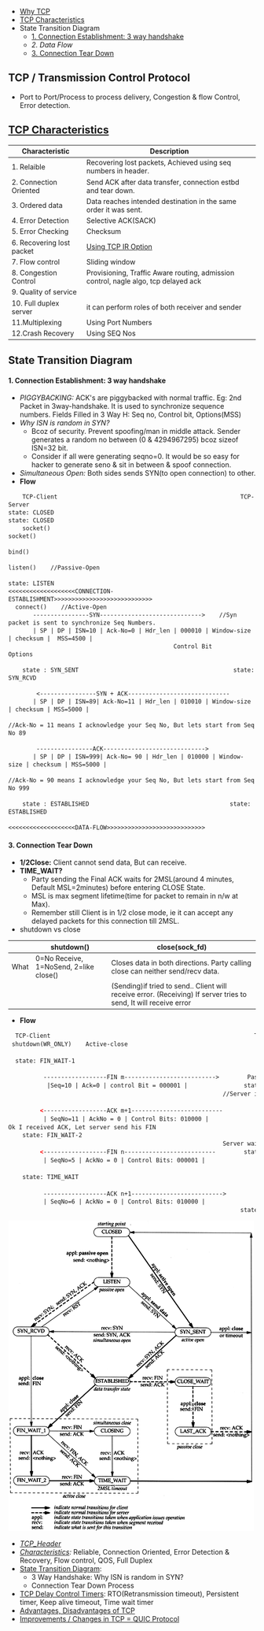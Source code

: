  - [Why TCP](#why)
 - [TCP Characteristics](#char)
 - State Transition Diagram
   - [1. Connection Establishment: 3 way handshake](#estb)
   - _2. Data Flow_
   - [3. Connection Tear Down](#tear)
 
 <a name=why></a>
 ## TCP / Transmission Control Protocol
- Port to Port/Process to process delivery, Congestion & flow Control, Error detection.

<a name=char></a>
## [TCP Characteristics](Characteristics)

|Characteristic|Description|
|---|---|
|1. Relaible | Recovering lost packets, Achieved using seq numbers in header.|
|2. Connection Oriented |Send ACK after data transfer, connection estbd and tear down.|
|3. Ordered data |Data reaches intended destination in the same order it was sent.|
|4. Error Detection|Selective ACK(SACK)|
|5. Error Checking|Checksum|
|6. Recovering lost packet|[Using TCP IR Option](Characteristics/Lost_Packet_Recovery)|
|7. Flow control| Sliding window|
|8. Congestion Control|Provisioning, Traffic Aware routing, admission control, nagle algo, tcp delayed ack|
|9. Quality of service||
|10. Full duplex server|it can perform roles of both receiver and sender|
|11.Multiplexing|Using Port Numbers|
|12.Crash Recovery|Using SEQ Nos|


## State Transition Diagram
<a name=estb></a>
#### 1. Connection Establishment: 3 way handshake
- *PIGGYBACKING:* ACK's are piggybacked with normal traffic. Eg: 2nd Packet in 3way-handshake. It is used to synchronize sequence numbers. Fields Filled in 3 Way H: Seq no, Control bit, Options(MSS)
- *Why ISN is random in SYN?*
    - Bcoz of security. Prevent spoofing/man in middle attack. Sender generates a random no between (0 & 4294967295) bcoz sizeof ISN=32 bit.
    - Consider if all were generating seqno=0. It would be so easy for hacker to generate seno & sit in between & spoof connection.
- *Simultaneous Open:* Both sides sends SYN(to open connection) to other.
- **Flow**
```console
    TCP-Client                                                    TCP-Server
state: CLOSED                                                    state: CLOSED
    socket()                                                     socket()
                                                                 bind()
                                                                 listen()    //Passive-Open
                                                                 state: LISTEN
<<<<<<<<<<<<<<<<<<<CONNECTION-ESTABLISHMENT>>>>>>>>>>>>>>>>>>>>>>>>>>>>
  connect()    //Active-Open
       ----------------SYN----------------------------->    //Syn packet is sent to synchronize Seq Numbers. 
       | SP | DP | ISN=10 | Ack-No=0 | Hdr_len | 000010 | Window-size | checksum |  MSS=4500 |
                                               Control Bit                          Options
  
    state : SYN_SENT                                            state: SYN_RCVD
  
        <----------------SYN + ACK-----------------------------
       | SP | DP | ISN=89| Ack-No=11 | Hdr_len | 010010 | Window-size | checksum | MSS=5000 |
                             
//Ack-No = 11 means I acknowledge your Seq No, But lets start from Seq No 89

        ----------------ACK----------------------------->
       | SP | DP | ISN=999| Ack-No= 90 | Hdr_len | 010000 | Window-size | checksum | MSS=5000 |
          
//Ack-No = 90 means I acknowledge your Seq No, But lets start from Seq No 999
          
    state : ESTABLISHED                                        state: ESTABLISHED   
            
<<<<<<<<<<<<<<<<<<<DATA-FLOW>>>>>>>>>>>>>>>>>>>>>>>>>>>>            
```

<a name=tear></a>
#### 3. Connection Tear Down
- **1/2Close:** Client cannot send data, But can receive.
- **TIME_WAIT?**
  - Party sending the Final ACK waits for 2MSL(around 4 minutes, Default MSL=2minutes) before entering CLOSE State.
  - MSL is max segment lifetime(time for packet to remain in n/w at Max). 
  - Remember still Client is in 1/2 close mode, ie it can accept any delayed packets for this connection till 2MSL.
- shutdown vs close

|| shutdown() | close(sock_fd) |
|---|---|---|
|What|0=No Receive, 1=NoSend, 2=like close()|Closes data in both directions. Party calling close can neither send/recv data.|
|||(Sending)if tried to send.. Client will receive error. (Receiving) If server tries to send, It will receive error|

- **Flow**
```html
  TCP-Client                                                          TCP-Server
 shutdown(WR_ONLY)    Active-close

  state: FIN_WAIT-1           

          ------------------FIN m-------------------------->        Passive-close
           |Seq=10 | Ack=0 | control Bit = 000001 |                state: CLOSED_WAIT
                                                             //Server informs Application, client has closed. And sends ACK at his own

         <------------------ACK m+1--------------------------
          | SeqNo=11 | AckNo = 0 | Control Bits: 010000 |
Ok I received ACK, Let server send his FIN
    state: FIN_WAIT-2
                                                             Server waits for Application Signal to close. Means Application has sent all data, signals ok to Server
         <------------------FIN n--------------------------        state: LAST_ACK
          | SeqNo=5 | AckNo = 0 | Control Bits: 000001 |

    state: TIME_WAIT

          ------------------ACK n+1-------------------------->
          | SeqNo=6 | AckNo = 0 | Control Bits: 010000 |
                                                                  state: CLOSED
```

<img src=TCP_State_Diagram.gif width=500 />

- *[TCP_Header](TCP_Header)*
- *[Characteristics](TCP_Characteristics):* Reliable, Connection Oriented, Error Detection & Recovery, Flow control, QOS, Full Duplex
- [State Transition Diagram](State_Transition_Diagram):
  - 3 Way Handshake: Why ISN is random in SYN?
  - Connection Tear Down Process
- [TCP Delay Control Timers](Delay_Control_Timers): RTO(Retransmission timeout), Persistent timer, Keep alive timeout, Time wait timer
- [Advantages, Disadvantages of TCP](Advantages_Disadv_of_TCP)
- [Improvements / Changes in TCP = QUIC Protocol](../Google_QUIC)


